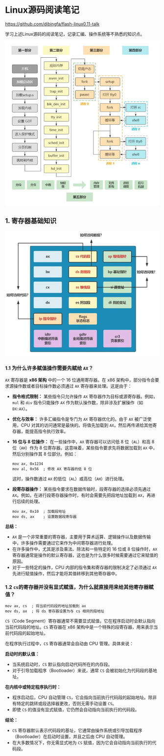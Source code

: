# Linux源码阅读笔记

https://github.com/dibingfa/flash-linux0.11-talk

学习上述Linux源码的阅读笔记，记录汇编、操作系统等不熟悉的知识点。

![](./img/linux.jpg)

## 1. 寄存器基础知识

![](./img/cpu寄存器图.jpg)

### 1.1 为什么许多赋值操作需要先赋给 `AX`？

`AX` 寄存器是 **x86 架构** 中的一个 16 位通用寄存器。在 x86 架构中，部分指令会要求源操作数或者目标操作数必须通过 `AX` 寄存器来处理。这是由于：

- **指令格式限制：** 某些指令只允许操作 `AX` 寄存器作为目标或源寄存器。例如，`mul` 和 `div` 指令只能操作 `AX` 作为默认操作数，除非涉及扩展操作（如 `DX:AX`）。

- **优化与效率：** 许多汇编指令是专门为 `AX` 寄存器优化的。由于 `AX` 被广泛使用，CPU 对其的访问通常是最快的。将值先加载到 `AX`，然后再传递给其他寄存器，能提高指令执行效率。

- **16 位与 8 位操作：** 在一些操作中，`AX` 寄存器可以访问低 8 位（`AL`）和高 8 位（`AH`）作为 8 位寄存器。这意味着，某些指令要求先将数据加载到 `AX` 中，然后分别操作其 8 位部分。例如：

  ```assembly
  mov ax, 0x1234
  mov al, 0x56  ; 修改 AX 寄存器的低 8 位
  ```

  这时，操作数通过 `AX` 的低位（`AL`）或高位（`AH`）进行处理。

- **段寄存器操作：** 某些指令要求在数据传输时，段寄存器的选择必须先通过 `AX`。例如，在进行段寄存器操作时，有时会需要先把段地址加载到 `AX`，再进行后续的处理。

  ```assembly
  mov ax, 0x10  ; 加载段地址
  mov ds, ax    ; 设置数据段寄存器
  ```

**总结：**

- `AX` 是一个非常重要的寄存器，主要用于算术运算、逻辑操作以及数据传输中，许多操作需要通过它来作为中间寄存器进行处理。
- 在许多操作中，尤其是涉及乘法、除法和一些特定的 16 位或 8 位操作时，`AX` 寄存器通常是操作的默认寄存器，这也是为什么很多时候需要通过它来赋值的原因。
- 对于一些特定的操作，CPU 内部的指令集和寄存器的限制决定了必须通过 `AX` 先进行赋值操作，然后才能将其值转移到其他寄存器中。



### 1.2 `cs`的寄存器并没有显式赋值，为什么就直接用来给其他寄存器赋值？

```assembly
mov ax, cs  ; 将当前代码段的地址加载到 ax
mov ds, ax  ; 将 ds 寄存器设置为与 cs 相同的段地址
```

`CS`（Code Segment）寄存器通常不需要显式赋值，它在程序启动时会默认指向当前代码段的地址。`CS` 寄存器在 x86 架构中是一个特殊的段寄存器，用来表示当前代码段的起始地址。

在程序执行过程中，`CS` 寄存器通常会自动由 CPU 管理。具体来说：

**启动时的默认值：**

- 当系统启动时，`CS` 默认指向启动代码所在的内存段。
- 对于引导加载程序（Bootloader）来说，通常 `CS` 会被初始化为代码段的基地址。

**在内核中或特定程序执行时：**

- 程序启动后，CPU 自动管理 `CS`，它会指向当前执行代码段的起始地址。除非有特定的跳转或段选择器更改，否则无需手动设置 `CS`。
- 即使 `CS` 的值没有显式赋值，它仍然会自动指向当前执行的代码段。

**结论：**

- `CS` 寄存器默认表示代码段的基址，它通常由操作系统或引导加载程序（Bootloader）在启动时设置，并且之后由 CPU 自动管理。
- 在大多数情况下，你无需显式地为 `CS` 赋值，因为它会自动指向当前执行的代码段。
